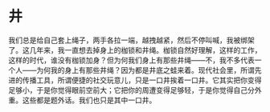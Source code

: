 # 井

我们总是给自己套上绳子，两手各拉一端，越拽越紧，然后不停叫喊，我被绑架了。这几年来，我一直想去掉身上的枷锁和井绳。枷锁自然好理解，这样的工作，这样的时代，谁没有枷锁加身？但为何我们身上有那些井绳——不，我不多代表一个人——为何我的身上有那些井绳？因为都是井底之蛙来着。现代社会里，所谓先进的传播工具，所谓便捷的社交玩意儿，只是一口井挨着一口井。它其实把你变得足够小，于是你觉得眼前空前大；它把你的周遭变得足够轻，于是你觉得自己分外重。这些都是题外话。我们也只是其中一口井。